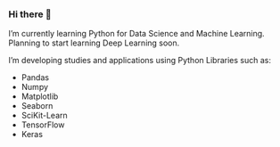 ### Hi there 👋

I’m currently learning Python for Data Science and Machine Learning.  
Planning to start learning Deep Learning soon.

I’m developing studies and applications using Python Libraries such as:
- Pandas
- Numpy
- Matplotlib
- Seaborn
- SciKit-Learn
- TensorFlow
- Keras
<!--
**gabriel7268/gabriel7268** is a ✨ _special_ ✨ repository because its `README.md` (this file) appears on your GitHub profile.

Here are some ideas to get you started:

- 🔭  ...

- 👯 I’m looking to collaborate on ...
- 🤔 I’m looking for help with ...
- 💬 Ask me about ...
- 📫 How to reach me: ...
- 😄 Pronouns: ...
- ⚡ Fun fact: ...
-->
